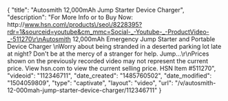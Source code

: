 {
    "title": "Autosmith 12,000mAh Jump Starter   Device Charger",
    "description": "For More Info or to Buy Now: http:\/\/www.hsn.com\/products\/seo\/8228395?rdr=1&sourceid=youtube&cm_mmc=Social-_-Youtube-_-ProductVideo-_-511270\r\nAutosmith 12,000mAh Emergency Jump Starter and Portable Device Charger  \nWorry about being stranded in a deserted parking lot late at night? Don't be at the mercy of  a stranger for help. Jump...\r\nPrices shown on the previously recorded video may not represent the current price.  View hsn.com to view the current selling price. HSN Item #511270",
    "videoid": "112346711",
    "date_created": "1485760502",
    "date_modified": "1504059809",
    "type": "captivate",
    "layout": "video",
    "url": "\/v\/autosmith-12-000mah-jump-starter-device-charger\/112346711"
}